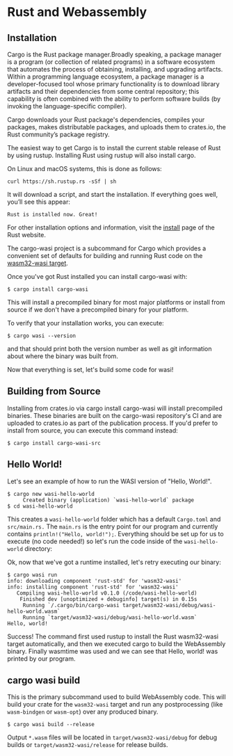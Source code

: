 # Rust and Webassembly

## Installation

Cargo is the Rust package manager.Broadly speaking, a package manager is a program (or collection of related programs) in a software ecosystem that automates the process of obtaining, installing, and upgrading artifacts. Within a programming language ecosystem, a package manager is a developer-focused tool whose primary functionality is to download library artifacts and their dependencies from some central repository; this capability is often combined with the ability to perform software builds (by invoking the language-specific compiler).

 Cargo downloads your Rust package's dependencies, compiles your packages, makes distributable packages, and uploads them to crates.io, the Rust community’s package registry.

The easiest way to get Cargo is to install the current stable release of Rust by using rustup. Installing Rust using rustup will also install cargo.

On Linux and macOS systems, this is done as follows:

`curl https://sh.rustup.rs -sSf | sh`

It will download a script, and start the installation. If everything goes well, you’ll see this appear:

`Rust is installed now. Great!`

For other installation options and information, visit the [install](https://www.rust-lang.org/tools/install) page of the Rust website.

The cargo-wasi project is a subcommand for Cargo which provides a convenient set of defaults for building and running Rust code on the [wasm32-wasi target](https://wasi.dev/). 

Once you've got Rust installed you can install cargo-wasi with:

`$ cargo install cargo-wasi`

This will install a precompiled binary for most major platforms or install from source if we don't have a precompiled binary for your platform.

To verify that your installation works, you can execute:

`$ cargo wasi --version`

and that should print both the version number as well as git information about where the binary was built from.

Now that everything is set, let's build some code for wasi!

## Building from Source

Installing from crates.io via cargo install cargo-wasi will install precompiled binaries. These binaries are built on the cargo-wasi repository's CI and are uploaded to crates.io as part of the publication process. If you'd prefer to install from source, you can execute this command instead:

`$ cargo install cargo-wasi-src`



## Hello World!

Let's see an example of how to run the WASI version of "Hello, World!". 

```
$ cargo new wasi-hello-world
     Created binary (application) `wasi-hello-world` package
$ cd wasi-hello-world
```

This creates a `wasi-hello-world` folder which has a default `Cargo.toml` and `src/main.rs.` The `main.rs` is the entry point for our program and currently contains `println!("Hello, world!");`. Everything should be set up for us to execute (no code needed!) so let's run the code inside of the `wasi-hello-world` directory:

Ok, now that we've got a runtime installed, let's retry executing our binary:

```
$ cargo wasi run
info: downloading component 'rust-std' for 'wasm32-wasi'
info: installing component 'rust-std' for 'wasm32-wasi'
   Compiling wasi-hello-world v0.1.0 (/code/wasi-hello-world)
    Finished dev [unoptimized + debuginfo] target(s) in 0.15s
     Running `/.cargo/bin/cargo-wasi target/wasm32-wasi/debug/wasi-hello-world.wasm`
     Running `target/wasm32-wasi/debug/wasi-hello-world.wasm`
Hello, world!
```

Success! The command first used rustup to install the Rust wasm32-wasi target automatically, and then we executed cargo to build the WebAssembly binary. Finally wasmtime was used and we can see that Hello, world! was printed by our program.

## cargo wasi build

This is the primary subcommand used to build WebAssembly code. This will build your crate for the `wasm32-wasi` target and run any postprocessing (like `wasm-bindgen` or `wasm-opt`) over any produced binary.


`$ cargo wasi build --release`

Output `*.wasm` files will be located in `target/wasm32-wasi/debug` for debug builds or `target/wasm32-wasi/release` for release builds.